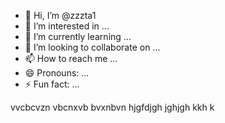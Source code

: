 - 👋 Hi, I’m @zzzta1
- 👀 I’m interested in ...
- 🌱 I’m currently learning ...
- 💞️ I’m looking to collaborate on ...
- 📫 How to reach me ...
- 😄 Pronouns: ...
- ⚡ Fun fact: ...

<!---
zzzta1/zzzta1 is a ✨ special ✨ repository because its `README.md` (this file) appears on your GitHub profile.
You can click the Preview link to take a look at your changes.
--->
vvcbcvzn
vbcnxvb
bvxnbvn
hjgfdjgh
jghjgh
kkh
k
